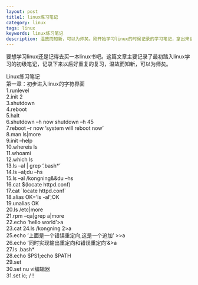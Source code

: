 ```yaml
---
layout: post
title1: linux练习笔记
category: linux
tags: linux
keywords: linux练习笔记
description: 温故而知新，可以为师矣。刚开始学习linux的时候记录的学习笔记，拿出来记录下，以免以后忘记啦。
---
```

<p>要想学习linux还是记得去买一本linux书吧。这篇文章主要记录了最初踏入linux学习的初级笔记，记录下来以后好重复的复习，温故而知新，可以为师矣。</p>
Linux练习笔记<br/>
第一章：初步进入linux的字符界面<br/>
1.runlevel<br/>
2.init 2<br/>
3.shutdown <br/>
4.reboot<br/>
5.halt<br/>
6.shutdown –h now   shutdown –h 45<br/>
7.reboot –r now ‘system will reboot now’<br/>
8.man ls|more <br/>
9.init –help<br/>
10.whereis ls<br/>
11.whoami<br/>
12.which ls<br/>
13.ls –al | grep ‘.bash*’<br/>
14.ls –al;du –hs<br/>
15.ls –al /kongning&&du –hs<br/>
16.cat $(locate httpd.conf)<br/>
17.cat `locate httpd.conf`<br/>
18.alias OK=’ls -al’;OK<br/>
19.unalias OK<br/>
20.ls /etc|more<br/>
21.rpm –qa|grep a|more<br/>
22.echo ‘hello world’>a<br/>
23.cat <a<br/>
24.ls /kongning 2>a<br/>
25.echo ‘上面是一个错误重定向,这是一个追加’ >>a<br/>
26.echo ‘同时实现输出重定向和错误重定向’&>a<br/>
27.ls .bash*<br/>
28.echo $PS1;echo $PATH<br/>
29.set<br/>
30.set nu vi编辑器<br/>
31.set ic; / ! <br/>
